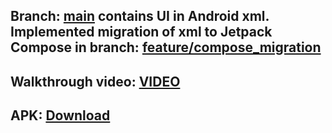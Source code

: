 
## Branch: [main](https://github.com/chayan-dev/RandomDog) contains UI in Android xml. <br/> Implemented migration of xml to Jetpack Compose in branch: [feature/compose_migration](https://github.com/chayan-dev/RandomDog/tree/feature/compose_migration)

## Walkthrough video:  [VIDEO](https://drive.google.com/file/d/1vjmIg7O-8Dki393jPd-AefPvmiw6HSbj/view?usp=sharing)

## APK:  [Download](https://1drv.ms/u/s!ApJFcexo8a6Ukibsr5OSTHU2hLJh?e=9SInDf)
